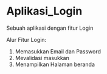 # Aplikasi_Login
Sebuah aplikasi dengan fitur Login

Alur Fitur Login:
1. Memasukkan Email dan Password
2. Mevalidasi masukkan
3. Menampilkan Halaman beranda
